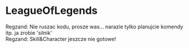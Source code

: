 LeagueOfLegends
===============

Regzand: Nie ruszac kodu, prosze was... narazie tylko planujcie komendy itp. ja zrobie 'silnik'<br/>
Regzand: Skill&Character jeszcze nie gotowe! 
